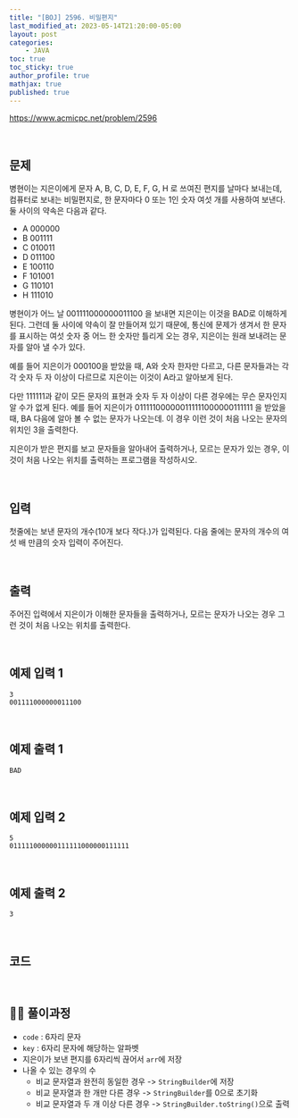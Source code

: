 ```yaml
---
title: "[BOJ] 2596. 비밀편지"
last_modified_at: 2023-05-14T21:20:00-05:00
layout: post
categories:
    - JAVA
toc: true
toc_sticky: true
author_profile: true
mathjax: true
published: true
---
```


<https://www.acmicpc.net/problem/2596>

<br>

## 문제

병현이는 지은이에게 문자 A, B, C, D, E, F, G, H 로 쓰여진 편지를 날마다 보내는데, 컴퓨터로 보내는 비밀편지로, 한 문자마다 0 또는 1인 숫자 여섯 개를 사용하여 보낸다. 둘 사이의 약속은 다음과 같다.

- A 000000
- B 001111
- C 010011
- D 011100
- E 100110
- F 101001
- G 110101
- H 111010

병현이가 어느 날 001111000000011100 을 보내면 지은이는 이것을 BAD로 이해하게 된다. 그런데 둘 사이에 약속이 잘 만들어져 있기 때문에, 통신에 문제가 생겨서 한 문자를 표시하는 여섯 숫자 중 어느 한 숫자만 틀리게 오는 경우, 지은이는 원래 보내려는 문자를 알아 낼 수가 있다.

예를 들어 지은이가 000100을 받았을 때, A와 숫자 한자만 다르고, 다른 문자들과는 각각 숫자 두 자 이상이 다르므로 지은이는 이것이 A라고 알아보게 된다.

다만 111111과 같이 모든 문자의 표현과 숫자 두 자 이상이 다른 경우에는 무슨 문자인지 알 수가 없게 된다. 예를 들어 지은이가 011111000000111111000000111111 을 받았을 때, BA 다음에 알아 볼 수 없는 문자가 나오는데. 이 경우 이런 것이 처음 나오는 문자의 위치인 3을 출력한다.

지은이가 받은 편지를 보고 문자들을 알아내어 출력하거나, 모르는 문자가 있는 경우, 이것이 처음 나오는 위치를 출력하는 프로그램을 작성하시오.

<br>

## 입력

첫줄에는 보낸 문자의 개수(10개 보다 작다.)가 입력된다. 다음 줄에는 문자의 개수의 여섯 배 만큼의 숫자 입력이 주어진다.

<br>

## 출력

주어진 입력에서 지은이가 이해한 문자들을 출력하거나, 모르는 문자가 나오는 경우 그런 것이 처음 나오는 위치를 출력한다.

<br>

## 예제 입력 1
```
3
001111000000011100
```

<br>

## 예제 출력 1
```
BAD
```

<br>

## 예제 입력 2
```
5
011111000000111111000000111111
```

<br>

## 예제 출력 2
```
3
```

<br>

## 코드

<script src="https://gist.github.com/bokyung124/8840d1cceb493b4e31ee7e966e2f8e8f.js"></script>

<br>

## 👩‍💻 풀이과정
- `code` : 6자리 문자
- `key` : 6자리 문자에 해당하는 알파벳
- 지은이가 보낸 편지를 6자리씩 끊어서 `arr`에 저장
- 나올 수 있는 경우의 수 
    - 비교 문자열과 완전히 동일한 경우 -> `StringBuilder`에 저장
    - 비교 문자열과 한 개만 다른 경우 -> `StringBuilder`를 0으로 초기화
    - 비교 문자열과 두 개 이상 다른 경우 -> `StringBuilder.toString()`으로 출력
